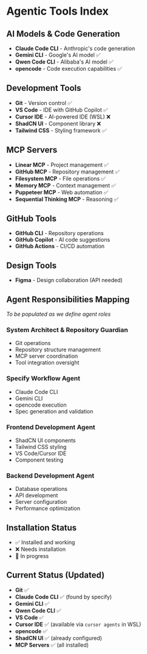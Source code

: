 # Agentic Tools Index

## AI Models & Code Generation
- **Claude Code CLI** - Anthropic's code generation
- **Gemini CLI** - Google's AI model ✅
- **Qwen Code CLI** - Alibaba's AI model ✅
- **opencode** - Code execution capabilities ✅

## Development Tools
- **Git** - Version control ✅
- **VS Code** - IDE with GitHub Copilot ✅
- **Cursor IDE** - AI-powered IDE (WSL) ❌
- **ShadCN UI** - Component library ❌
- **Tailwind CSS** - Styling framework ✅

## MCP Servers
- **Linear MCP** - Project management ✅
- **GitHub MCP** - Repository management ✅
- **Filesystem MCP** - File operations ✅
- **Memory MCP** - Context management ✅
- **Puppeteer MCP** - Web automation ✅
- **Sequential Thinking MCP** - Reasoning ✅

## GitHub Tools
- **GitHub CLI** - Repository operations
- **GitHub Copilot** - AI code suggestions
- **GitHub Actions** - CI/CD automation

## Design Tools
- **Figma** - Design collaboration (API needed)

## Agent Responsibilities Mapping
*To be populated as we define agent roles*

### System Architect & Repository Guardian
- Git operations
- Repository structure management
- MCP server coordination
- Tool integration oversight

### Specify Workflow Agent
- Claude Code CLI
- Gemini CLI
- opencode execution
- Spec generation and validation

### Frontend Development Agent
- ShadCN UI components
- Tailwind CSS styling
- VS Code/Cursor IDE
- Component testing

### Backend Development Agent
- Database operations
- API development
- Server configuration
- Performance optimization

## Installation Status
- ✅ Installed and working
- ❌ Needs installation
- 🔄 In progress

## Current Status (Updated)
- **Git** ✅
- **Claude Code CLI** ✅ (found by specify)
- **Gemini CLI** ✅
- **Qwen Code CLI** ✅
- **VS Code** ✅
- **Cursor IDE** ✅ (available via `cursor agents` in WSL)
- **opencode** ✅
- **ShadCN UI** ✅ (already configured)
- **MCP Servers** ✅ (all installed)
